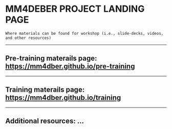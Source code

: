 # MM4DEBER PROJECT LANDING PAGE

    Where materials can be found for workshop (i.e., slide-decks, videos, and other resources)

- - -

## Pre-training materails page: https://mm4dber.github.io/pre-training

- - -

## Training materails page: https://mm4dber.github.io/training

- - -

## Additional resources: ...
